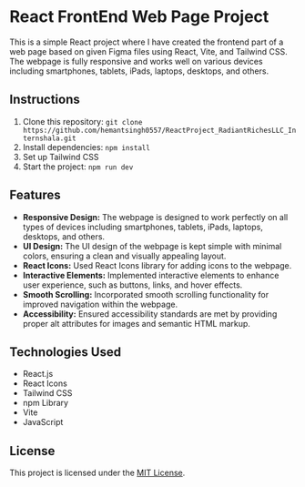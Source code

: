# React FrontEnd Web Page Project

This is a simple React project where I have created the frontend part of a web page based on given Figma files using React, Vite, and Tailwind CSS. The webpage is fully responsive and works well on various devices including smartphones, tablets, iPads, laptops, desktops, and others.

## Instructions

1. Clone this repository: `git clone https://github.com/hemantsingh0557/ReactProject_RadiantRichesLLC_Internshala.git` 
2. Install dependencies: `npm install`
3. Set up Tailwind CSS
4. Start the project: `npm run dev`

## Features

- **Responsive Design:** The webpage is designed to work perfectly on all types of devices including smartphones, tablets, iPads, laptops, desktops, and others.
- **UI Design:** The UI design of the webpage is kept simple with minimal colors, ensuring a clean and visually appealing layout.
- **React Icons:** Used React Icons library for adding icons to the webpage.
- **Interactive Elements:** Implemented interactive elements to enhance user experience, such as buttons, links, and hover effects.
- **Smooth Scrolling:** Incorporated smooth scrolling functionality for improved navigation within the webpage.
- **Accessibility:** Ensured accessibility standards are met by providing proper alt attributes for images and semantic HTML markup.

## Technologies Used

- React.js
- React Icons
- Tailwind CSS
- npm Library
- Vite
- JavaScript

## License

This project is licensed under the [MIT License](LICENSE).








